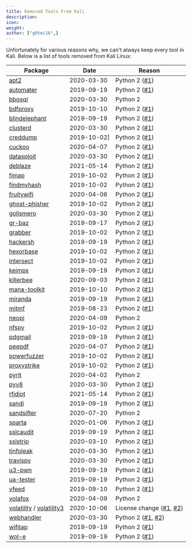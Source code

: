 ```yaml
---
title: Removed Tools From Kali
description:
icon:
weight:
author: ["g0tmi1k",]
---
```


Unfortunately for various reasons why, we can't always keep every tool in Kali. Below is a list of tools removed from Kali Linux:

| Package | Date | Reason |
|---------|------|--------|
| [apt2](https://pkg.kali.org/pkg/apt2) | 2020-03-30 | Python 2 ([#1](https://gitlab.com/kalilinux/packages/apt2/-/issues/1)) |
| [automater](https://pkg.kali.org/pkg/automater) | 2019-09-19 | Python 2 ([#1](https://gitlab.com/kalilinux/packages/automater/-/issues/1)) |
| [bbqsql](https://pkg.kali.org/pkg/bbqsql) | 2020-03-30 | Python 2 |
| [bdfproxy](https://pkg.kali.org/pkg/bdfproxy) | 2019-10-10| Python 2 ([#1](https://gitlab.com/kalilinux/packages/bdfproxy/-/issues/1)) |
| [blindelephant](https://pkg.kali.org/pkg/blindelephant) | 2019-09-19 | Python 2 ([#1](https://gitlab.com/kalilinux/packages/blindelephant/-/issues/1)) |
| [clusterd](https://pkg.kali.org/pkg/clusterd) | 2020-03-30 | Python 2 ([#1](https://gitlab.com/kalilinux/packages/clusterd/-/issues/1)) |
| [creddump](https://pkg.kali.org/pkg/creddump) | 2019-10-02] | Python 2 ([#1](https://gitlab.com/kalilinux/packages/creddump/-/issues/1)) |
| [cuckoo](https://pkg.kali.org/pkg/cuckoo) | 2020-04-07 | Python 2 ([#1](https://gitlab.com/kalilinux/packages/cuckoo/-/issues/1)) |
| [datasploit](https://pkg.kali.org/pkg/datasploit) | 2020-03-30 | Python 2 ([#1](https://gitlab.com/kalilinux/packages/datasploit/-/issues/1)) |
| [deblaze](https://pkg.kali.org/pkg/deblaze) | 2021-05-14 | Python 2 ([#1](https://gitlab.com/kalilinux/packages/deblaze/-/issues/1)) |
| [fimap](https://pkg.kali.org/pkg/fimap) | 2019-10-02 | Python 2 ([#1](https://gitlab.com/kalilinux/packages/fimap/-/issues/1)) |
| [findmyhash](https://pkg.kali.org/pkg/findmyhash) | 2019-10-02 | Python 2 ([#1](https://gitlab.com/kalilinux/packages/findmyhash/-/issues/1)) |
| [fruitywifi](https://pkg.kali.org/pkg/fruitywifi) | 2020-04-06 | Python 2 ([#1](https://gitlab.com/kalilinux/packages/fruitywifi/-/issues/1)) |
| [ghost-phisher](https://pkg.kali.org/pkg/ghost-phisher) | 2019-10-02 | Python 2 ([#1](https://gitlab.com/kalilinux/packages/ghost-phisher/-/issues/1)) |
| [golismero](https://pkg.kali.org/pkg/golismero) | 2020-03-30 | Python 2 ([#1](https://gitlab.com/kalilinux/packages/golismero/-/issues/1)) |
| [gr-baz](https://pkg.kali.org/pkg/gr-baz) | 2019-09-17 | Python 2 ([#1](https://gitlab.com/kalilinux/packages/gr-baz/-/issues/1)) |
| [grabber](https://pkg.kali.org/pkg/grabber) | 2019-10-02 | Python 2 ([#1](https://gitlab.com/kalilinux/packages/grabber/-/issues/1)) |
| [hackersh](https://pkg.kali.org/pkg/hackersh) | 2019-09-19 | Python 2 ([#1](https://gitlab.com/kalilinux/packages/hackersh/-/issues/1)) |
| [hexorbase](https://pkg.kali.org/pkg/hexorbase) | 2019-10-02 | Python 2 ([#1](https://gitlab.com/kalilinux/packages/hexorbase/-/issues/1)) |
| [intersect](https://pkg.kali.org/pkg/intersect) | 2019-10-02 | Python 2 ([#1](https://gitlab.com/kalilinux/packages/intersect/-/issues/1)) |
| [keimpx](https://pkg.kali.org/pkg/keimpx) | 2019-09-19 | Python 2 ([#1](https://gitlab.com/kalilinux/packages/keimpx/-/issues/1)) |
| [killerbee](https://pkg.kali.org/pkg/killerbee) | 2020-09-03 | Python 2 ([#1](https://gitlab.com/kalilinux/packages/killerbee/-/issues/1)) |
| [mana-toolkit](https://pkg.kali.org/pkg/mana-toolkit) | 2019-10-10 | Python 2 ([#1](https://gitlab.com/kalilinux/packages/mana-toolkit/-/issues/1)) |
| [miranda](https://pkg.kali.org/pkg/miranda) | 2019-09-19 | Python 2 ([#1](https://gitlab.com/kalilinux/packages/miranda/-/issues/1)) |
| [mitmf](https://pkg.kali.org/pkg/mitmf) | 2019-08-23 | Python 2 ([#1](https://gitlab.com/kalilinux/packages/mitmf/-/issues/1)) |
| [neopi](https://pkg.kali.org/pkg/neopi) | 2020-04-09 | Python 2 |
| [nfspy](https://pkg.kali.org/pkg/nfspy) | 2019-10-02 | Python 2 ([#1](https://gitlab.com/kalilinux/packages/nfspy/-/issues/1)) |
| [pdgmail](https://pkg.kali.org/pkg/pdgmail) | 2019-09-19 | Python 2 ([#1](https://gitlab.com/kalilinux/packages/pdgmail/-/issues/1)) |
| [peepdf](https://pkg.kali.org/pkg/peepdf) | 2020-04-07| Python 2 ([#1](https://gitlab.com/kalilinux/packages/peepdf/-/issues/1)) |
| [powerfuzzer](https://pkg.kali.org/pkg/powerfuzzer) | 2019-10-02 | Python 2 ([#1](https://gitlab.com/kalilinux/packages/powerfuzzer/-/issues/1)) |
| [proxystrike](https://pkg.kali.org/pkg/proxystrike) | 2019-10-02 | Python 2 ([#1](https://gitlab.com/kalilinux/packages/proxystrike/-/issues/1)) |
| [pyrit](https://pkg.kali.org/pkg/pyrit) | 2020-04-02 | Python 2 |
| [pyv8](https://pkg.kali.org/pkg/pyv8) | 2020-03-30 | Python 2 ([#1](https://gitlab.com/kalilinux/packages/pyv8/-/issues/1)) |
| [rfidiot](https://pkg.kali.org/pkg/rfidiot) |2021-05-14 | Python 2 ([#1](https://gitlab.com/kalilinux/packages/rfidiot/-/issues/1)) |
| [sandi](https://pkg.kali.org/pkg/sandi) | 2019-09-19 | Python 2 ([#1](https://gitlab.com/kalilinux/packages/sandi/-/issues/1)) |
| [sandsifter](https://pkg.kali.org/pkg/sandsifter) | 2020-07-20 | Python 2 |
| [sparta](https://pkg.kali.org/pkg/sparta) | 2020-01-06 | Python 2 ([#1](https://gitlab.com/kalilinux/packages/sparta/-/issues/1)) |
| [sslcaudit](https://pkg.kali.org/pkg/sslcaudit) | 2019-09-19 | Python 2 ([#1](https://gitlab.com/kalilinux/packages/sslcaudit/-/issues/1)) |
| [sslstrip](https://pkg.kali.org/pkg/sslstrip) | 2020-03-10 | Python 2 ([#1](https://gitlab.com/kalilinux/packages/sslstrip/-/issues/1)) |
| [tinfoleak](https://pkg.kali.org/pkg/tinfoleak) | 2020-03-30 | Python 2 ([#1](https://gitlab.com/kalilinux/packages/tinfoleak/-/issues/1)) |
| [travispy](https://pkg.kali.org/pkg/travispy) | 2020-03-30 | Python 2 ([#1](https://gitlab.com/kalilinux/packages/travispy/-/issues/1)) |
| [u3-pwn](https://pkg.kali.org/pkg/u3-pwn) | 2019-09-19 | Python 2 ([#1](https://gitlab.com/kalilinux/packages/u3-pwn/-/issues/1)) |
| [ua-tester](https://pkg.kali.org/pkg/ua-tester) | 2019-09-19 | Python 2 ([#1](https://gitlab.com/kalilinux/packages/ua-tester/-/issues/1)) |
| [vfeed](https://pkg.kali.org/pkg/vfeed) | 2019-09-10 | Python 2 ([#1](https://gitlab.com/kalilinux/packages/vfeed/-/issues/1)) |
| [volafox](https://pkg.kali.org/pkg/volafox) | 2020-04-09 | Python 2 |
| [volatility](https://pkg.kali.org/pkg/volatility) / [volatility3](https://pkg.kali.org/pkg/volatility3) | 2020-10-06 | License change ([#1](https://github.com/volatilityfoundation/volatility3/issues/208), [#2](https://lists.fedoraproject.org/archives/list/legal@lists.fedoraproject.org/thread/OHECHDPLDJ7LLFUZXQMBBAXEXYTQMXOR/)) |
| [webhandler](https://pkg.kali.org/pkg/webhandler) | 2020-03-30 | Python 2 ([#1](https://github.com/lnxg33k/webhandler/issues/21), [#2](https://gitlab.com/kalilinux/packages/webhandler/-/issues/1)) |
| [wifitap](https://pkg.kali.org/pkg/wifitap) | 2019-09-19 | Python 2 ([#1](https://gitlab.com/kalilinux/packages/wifitap/-/issues/1)) |
| [wol-e](https://pkg.kali.org/pkg/wol-e) | 2019-09-19 | Python 2 ([#1](https://gitlab.com/kalilinux/packages/wol-e/-/issues/1)) |
